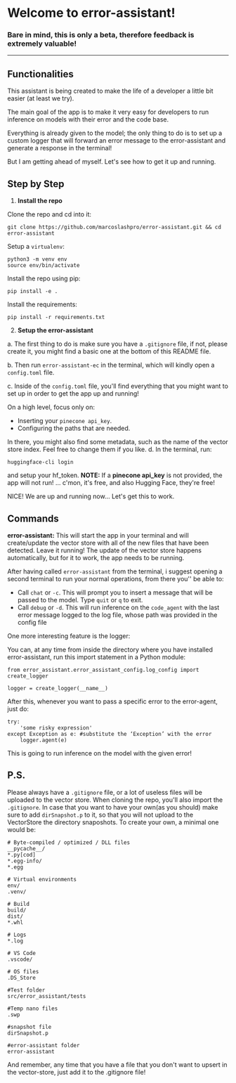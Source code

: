 # Welcome to error-assistant!

### Bare in mind, this is only a beta, therefore feedback is extremely valuable!

---

## **Functionalities**

This assistant is being created to make the life of a developer a little bit easier (at least we try).

The main goal of the app is to make it very easy for developers to run inference on models with their error and the code base.

Everything is already given to the model; the only thing to do is to set up a custom logger that will forward an error message to the error-assistant and generate a response in the terminal!

But I am getting ahead of myself. Let's see how to get it up and running.

## **Step by Step**

1. **Install the repo**
   
Clone the repo and cd into it:
```
git clone https://github.com/marcoslashpro/error-assistant.git && cd error-assistant
```

Setup a `virtualenv`:
```
python3 -m venv env
source env/bin/activate
```

Install the repo using pip:
```
pip install -e .
```

Install the requirements:
```
pip install -r requirements.txt
```

2. **Setup the error-assistant**
   
a. The first thing to do is make sure you have a `.gitignore` file, if not, please create it, you might find a basic one at the bottom of this README file.

b. Then run `error-assistant-ec` in the terminal, which will kindly open a `config.toml` file.

c. Inside of the `config.toml` file, you'll find everything that you might want to set up in order to get the app up and running!

On a high level, focus only on:
- Inserting your `pinecone api_key`.
- Configuring the paths that are needed.

In there, you might also find some metadata, such as the name of the vector store index. Feel free to change them if you like.
d. In the terminal, run:
```
huggingface-cli login
```
and setup your hf_token.
**NOTE:** If a **pinecone api_key** is not provided, the app will not run! ... c'mon, it's free, and also Hugging Face, they're free!

NICE! We are up and running now... Let's get this to work.

## **Commands**

**error-assistant:**
This will start the app in your terminal and will create/update the vector store with all of the new files that have been detected. Leave it running! The update of the vector store happens automatically, but for it to work, the app needs to be running.

After having called `error-assistant` from the terminal, i suggest opening a second terminal to run your normal operations, from there you'' be able to:

- Call `chat` or `-c`. This will prompt you to insert a message that will be passed to the model. Type `quit` or `q` to exit.
- Call `debug` or `-d`. This will run inference on the `code_agent` with the last error message logged to the log file, whose path was provided in the config file

One more interesting feature is the logger:

You can, at any time from inside the directory where you have installed error-assistant, run this import statement in a Python module:
```
from error_assistant.error_assistant_config.log_config import create_logger

logger = create_logger(__name__)
```
After this, whenever you want to pass a specific error to the error-agent, just do:
```
try:
    'some risky expression'
except Exception as e: #substitute the ‘Exception’ with the error
    logger.agent(e)
```
This is going to run inference on the model with the given error!

## P.S.
Please always have a `.gitignore` file, or a lot of useless files will be uploaded to the vector store. 
When cloning the repo, you'll also import the `.gitignore`.
In case that you want to have your own(as you should) make sure to add `dirSnapshot.p` to it, so that you will not upload to the VectorStore the directory snaposhots.
To create your own, a minimal one would be:

```
# Byte-compiled / optimized / DLL files
__pycache__/
*.py[cod]
*.egg-info/
*.egg

# Virtual environments
env/
.venv/

# Build
build/
dist/
*.whl

# Logs
*.log

# VS Code
.vscode/

# OS files
.DS_Store

#Test folder
src/error_assistant/tests

#Temp nano files
.swp

#snapshot file
dirSnapshot.p

#error-assistant folder
error-assistant
```

And remember, any time that you have a file that you don't want to upsert in the vector-store, just add it to the .gitignore file!
